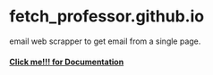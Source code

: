 # fetch_professor.github.io
email web scrapper to get email from a single page.

#### [Click me!!! for Documentation](https://sriram161.github.io/fetch_professor.github.io/)
